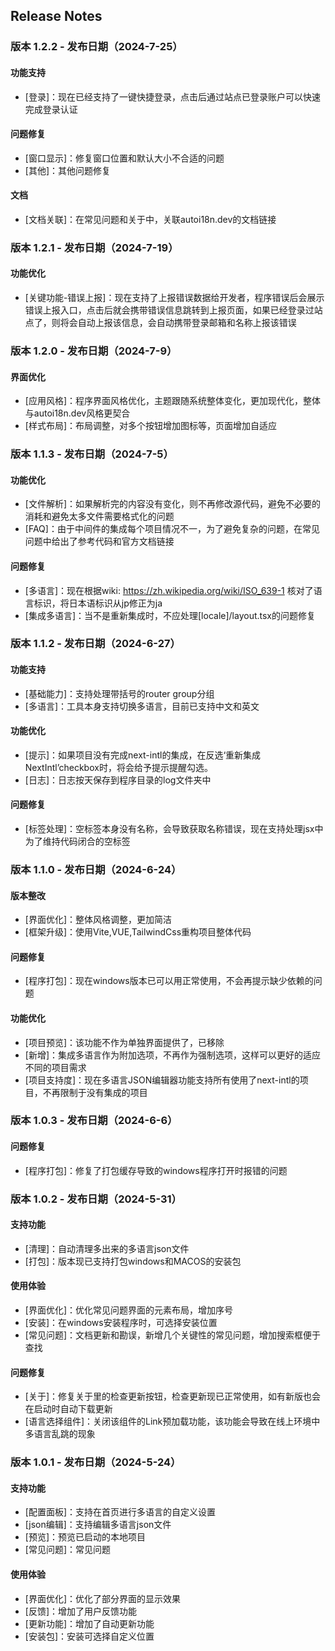## Release Notes

### 版本 1.2.2 - 发布日期（2024-7-25）

#### 功能支持

- [登录]：现在已经支持了一键快捷登录，点击后通过站点已登录账户可以快速完成登录认证

#### 问题修复

- [窗口显示]：修复窗口位置和默认大小不合适的问题
- [其他]：其他问题修复

#### 文档

- [文档关联]：在常见问题和关于中，关联autoi18n.dev的文档链接

### 版本 1.2.1 - 发布日期（2024-7-19）

#### 功能优化

- [关键功能-错误上报]：现在支持了上报错误数据给开发者，程序错误后会展示错误上报入口，点击后就会携带错误信息跳转到上报页面，如果已经登录过站点了，则将会自动上报该信息，会自动携带登录邮箱和名称上报该错误

### 版本 1.2.0 - 发布日期（2024-7-9）

#### 界面优化

- [应用风格]：程序界面风格优化，主题跟随系统整体变化，更加现代化，整体与autoi18n.dev风格更契合
- [样式布局]：布局调整，对多个按钮增加图标等，页面增加自适应

### 版本 1.1.3 - 发布日期（2024-7-5）

#### 功能优化

- [文件解析]：如果解析完的内容没有变化，则不再修改源代码，避免不必要的消耗和避免太多文件需要格式化的问题
- [FAQ]：由于中间件的集成每个项目情况不一，为了避免复杂的问题，在常见问题中给出了参考代码和官方文档链接

#### 问题修复

- [多语言]：现在根据wiki: https://zh.wikipedia.org/wiki/ISO_639-1 核对了语言标识，将日本语标识从jp修正为ja
- [集成多语言]：当不是重新集成时，不应处理[locale]/layout.tsx的问题修复

### 版本 1.1.2 - 发布日期（2024-6-27）

#### 功能支持

- [基础能力]：支持处理带括号的router group分组
- [多语言]：工具本身支持切换多语言，目前已支持中文和英文

#### 功能优化

- [提示]：如果项目没有完成next-intl的集成，在反选‘重新集成NextIntl’checkbox时，将会给予提示提醒勾选。
- [日志]：日志按天保存到程序目录的log文件夹中

#### 问题修复

- [标签处理]：空标签本身没有名称，会导致获取名称错误，现在支持处理jsx中为了维持代码闭合的空标签

### 版本 1.1.0 - 发布日期（2024-6-24）

#### 版本整改

- [界面优化]：整体风格调整，更加简洁
- [框架升级]：使用Vite,VUE,TailwindCss重构项目整体代码

#### 问题修复

- [程序打包]：现在windows版本已可以用正常使用，不会再提示缺少依赖的问题

#### 功能优化

- [项目预览]：该功能不作为单独界面提供了，已移除
- [新增]：集成多语言作为附加选项，不再作为强制选项，这样可以更好的适应不同的项目需求
- [项目支持度]：现在多语言JSON编辑器功能支持所有使用了next-intl的项目，不再限制于没有集成的项目

### 版本 1.0.3 - 发布日期（2024-6-6）

#### 问题修复

- [程序打包]：修复了打包缓存导致的windows程序打开时报错的问题

### 版本 1.0.2 - 发布日期（2024-5-31）

#### 支持功能

- [清理]：自动清理多出来的多语言json文件
- [打包]：版本现已支持打包windows和MACOS的安装包

#### 使用体验

- [界面优化]：优化常见问题界面的元素布局，增加序号
- [安装]：在windows安装程序时，可选择安装位置
- [常见问题]：文档更新和勘误，新增几个关键性的常见问题，增加搜索框便于查找

#### 问题修复

- [关于]：修复关于里的检查更新按钮，检查更新现已正常使用，如有新版也会在启动时自动下载更新
- [语言选择组件]：关闭该组件的Link预加载功能，该功能会导致在线上环境中多语言乱跳的现象

### 版本 1.0.1 - 发布日期（2024-5-24）

#### 支持功能

- [配置面板]：支持在首页进行多语言的自定义设置
- [json编辑]：支持编辑多语言json文件
- [预览]：预览已启动的本地项目
- [常见问题]：常见问题

#### 使用体验

- [界面优化]：优化了部分界面的显示效果
- [反馈]：增加了用户反馈功能
- [更新功能]：增加了自动更新功能
- [安装包]：安装可选择自定义位置
